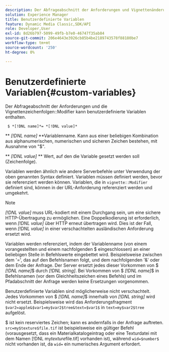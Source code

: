```yaml
---
description: Der Abfrageabschnitt der Anforderungen und Vignettenänderungs-Zeichenfolgen kann benutzerdefinierte Variablen enthalten.
solution: Experience Manager
title: Benutzerdefinierte Variablen
feature: Dynamic Media Classic,SDK/API
role: Developer,User
exl-id: 8d26b797-5099-49fb-b7e0-46747f35ab84
source-git-commit: 206e4643e3926cb85b4be2189743578f88180be7
workflow-type: tm+mt
source-wordcount: '250'
ht-degree: 0%

---
```


# Benutzerdefinierte Variablen{#custom-variables}

Der Abfrageabschnitt der Anforderungen und die Vignettenzeichenfolgen::Modifier kann benutzerdefinierte Variablen enthalten.

` $ *[!DNL name]*= *[!DNL value]*`

** *[!DNL name]* **Variablenname. Kann aus einer beliebigen Kombination aus alphanumerischen, numerischen und sicheren Zeichen bestehen, mit Ausnahme von &quot;$&quot;.

** *[!DNL value]* ** Wert, auf den die Variable gesetzt werden soll (Zeichenfolge).

Variablen werden ähnlich wie andere Serverbefehle unter Verwendung der oben genannten Syntax definiert. Variablen müssen definiert werden, bevor sie referenziert werden können. Variablen, die in `vignette::Modifier` definiert sind, können in der URL-Anforderung referenziert werden und umgekehrt.

>[!NOTE]
>
>*[!DNL value]* muss URL-kodiert mit einem Durchgang sein, um eine sichere HTTP-Übertragung zu ermöglichen. Eine Doppelkodierung ist erforderlich, wenn *[!DNL value]* über HTTP erneut übertragen wird. Dies ist der Fall, wenn *[!DNL value]* in einer verschachtelten ausländischen Anforderung ersetzt wird.

Variablen werden referenziert, indem der Variablenname (von einem vorangestellten und einem nachfolgenden $ eingeschlossen) an einer beliebigen Stelle in Befehlswerte eingebettet wird. Beispielsweise zwischen dem &#39;=&#39;, das auf den Befehlsnamen folgt, und dem nachfolgenden &#39;&amp;&#39; oder dem Ende der Anfrage. Der Server ersetzt jedes dieser Vorkommen von $ *[!DNL name]*$ durch *[!DNL string]*. Bei Vorkommen von $ *[!DNL name]*$ in Befehlsnamen (vor dem Gleichheitszeichen eines Befehls) und im Pfadabschnitt der Anfrage werden keine Ersetzungen vorgenommen.

Benutzerdefinierte Variablen sind möglicherweise nicht verschachtelt. Jedes Vorkommen von $ *[!DNL name]*$ innerhalb von *[!DNL string]* wird nicht ersetzt. Beispielsweise wird das Anforderungsfragment `$var2=apple&$var1=my$var2$tree&text=$var1$` in `text=my$var2$tree` aufgelöst.

$ ist kein reserviertes Zeichen; kann es andernfalls in der Anfrage auftreten. `src=my$texture$file.tif` ist beispielsweise ein gültiger Befehl (vorausgesetzt, dass ein Materialkatalogeintrag oder eine Texturdatei mit dem Namen [!DNL my$texture$file.tif] vorhanden ist), während `wid=$number$` nicht vorhanden ist, da `wid=` ein numerisches Argument erfordert.
